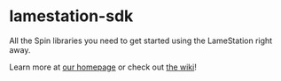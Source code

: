 lamestation-sdk
===============

All the Spin libraries you need to get started using the LameStation right away.

Learn more at [our homepage](http://www.lamestation.com) or check out [the wiki](https://lamestation.atlassian.net/wiki)!
